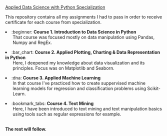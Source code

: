 [Applied Data Science with Python Specialization](https://www.coursera.org/specializations/data-science-python)

This repository contains all my assignments I had to pass in order to receive certificate for each course from specialization.

<li>:beginner: <b>Course 1. Introduction to Data Science in Python</b>
  <ul> 
    That course was focused mostly on data manipulation using Pandas, Numpy and RegEx.
  </ul>
<li>:bar_chart: <b>Course 2. Applied Plotting, Charting & Data Representation in Python</b>
  <ul>
    Here, I deepened my knowledge about data visualization and its principles. Focus was on Matplotlib and Seaborn.
    </ul>
</li>
<li>:dna: <b>Course 3. Applied Machine Learning</b>
  <ul>
    In that course I've practiced how to create suppervised machine learning models for regression and classification problems     using Scikit-Learn. 
  </ul>
</li>
<li>:bookmark_tabs: <b>Course 4. Text Mining</b>
  <ul>
    Here, I have been introduced to text mining and text manipulation basics using tools such as regular expressions for example.
  </ul>
</li>
<br>
<b>The rest will follow.</b>
